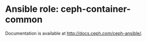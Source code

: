# Ansible role: ceph-container-common

Documentation is available at http://docs.ceph.com/ceph-ansible/.
